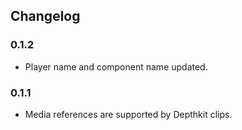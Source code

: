 ## Changelog

### 0.1.2
* Player name and component name updated.

### 0.1.1
* Media references are supported by Depthkit clips.